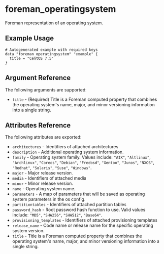 
# foreman_operatingsystem


Foreman representation of an operating system.


## Example Usage

```
# Autogenerated example with required keys
data "foreman_operatingsystem" "example" {
  title = "CentOS 7.5"
}
```


## Argument Reference

The following arguments are supported:

- `title` - (Required) Title is a Foreman computed property that combines the operating system's name, major, and minor versioning information into a single string.


## Attributes Reference

The following attributes are exported:

- `architectures` - Identifiers of attached architectures
- `description` - Additional operating system information.
- `family` - Operating system family. Values include: `"AIX"`, `"Altlinux"`, `"Archlinux"`, `"Coreos"`, `"Debian"`, `"Freebsd"`, `"Gentoo"`, `"Junos"`, `"NXOS"`, `"Redhat"`, `"Solaris"`, `"Suse"`, `"Windows"`.
- `major` - Major release version.
- `media` - Identifiers of attached media
- `minor` - Minor release version.
- `name` - Operating system name.
- `parameters` - A map of parameters that will be saved as operating system parameters in the os config.
- `partitiontables` - Identifiers of attached partition tables
- `password_hash` - Root password hash function to use. Valid values include: `"MD5"`, `"SHA256"`, `"SHA512"`, `"Base64"`.
- `provisioning_templates` - Identifiers of attached provisioning templates
- `release_name` - Code name or release name for the specific operating system version.
- `title` - Title is a Foreman computed property that combines the operating system's name, major, and minor versioning information into a single string.

